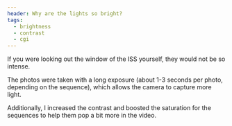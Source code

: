 ```yaml
---
header: Why are the lights so bright?
tags:
  - brightness
  - contrast
  - cgi
---
```

If you were looking out the window of the ISS yourself, they would not be so intense.

The photos were taken with a long exposure (about 1-3 seconds per photo, depending on the sequence), which allows the camera to capture more light.

Additionally, I increased the contrast and boosted the saturation for the sequences to help them pop a bit more in the video.